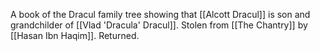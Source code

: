 A book of the Dracul family tree showing that [[Alcott Dracul]] is son and grandchilder of [[Vlad 'Dracula' Dracul]].
Stolen from [[The Chantry]] by [[Hasan Ibn Haqim]]. Returned.